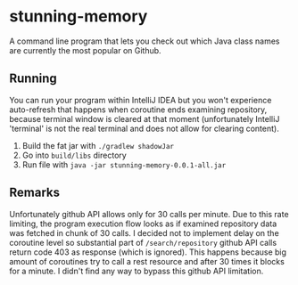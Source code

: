 # stunning-memory
A command line program that lets you check out which Java class names are currently the most popular on Github.

## Running
You can run your program within IntelliJ IDEA but you won't experience auto-refresh that happens when coroutine ends examining repository,
because terminal window is cleared at that moment (unfortunately IntelliJ 'terminal' is not the real terminal and does not allow for clearing content).
1. Build the fat jar with `./gradlew shadowJar`
2. Go into `build/libs` directory
3. Run file with `java -jar stunning-memory-0.0.1-all.jar`

## Remarks
Unfortunately github API allows only for 30 calls per minute. Due to this rate limiting, the program execution flow looks as if examined repository
data was fetched in chunk of 30 calls. I decided not to implement delay on the coroutine level so substantial part of `/search/repository` github API 
calls return code 403 as response (which is ignored). This happens because big amount of coroutines try to call a rest resource and after 30 times it blocks for a minute.
I didn't find any way to bypass this github API limitation. 